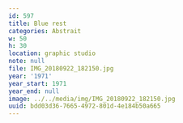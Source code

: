 ```yaml
---
id: 597
title: Blue rest
categories: Abstrait
w: 50
h: 30
location: graphic studio
note: null
file: IMG_20180922_182150.jpg
year: '1971'
year_start: 1971
year_end: null
image: ../../media/img/IMG_20180922_182150.jpg
uuid: bdd03d36-7665-4972-801d-4e184b50a665
---
```


